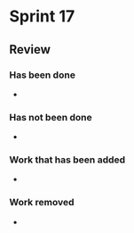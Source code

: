 
# Sprint 17

## Review

### Has been done

- 

### Has not been done

- 

### Work that has been added

- 

### Work removed

- 

